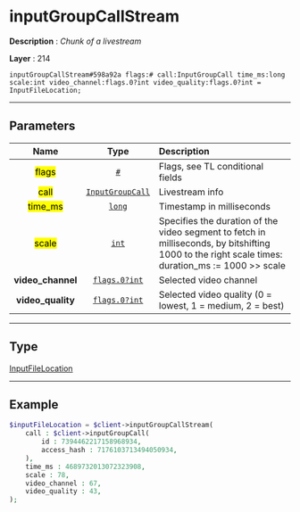 # inputGroupCallStream

**Description** : *Chunk of a livestream*

**Layer** : 214

```tl
inputGroupCallStream#598a92a flags:# call:InputGroupCall time_ms:long scale:int video_channel:flags.0?int video_quality:flags.0?int = InputFileLocation;
```

---

## Parameters

| Name | Type | Description |
| :---: | :---: | :--- |
| <mark>flags</mark> | [`#`](type/#) | Flags, see TL conditional fields |
| <mark>call</mark> | [`InputGroupCall`](type/InputGroupCall) | Livestream info |
| <mark>time_ms</mark> | [`long`](type/long) | Timestamp in milliseconds |
| <mark>scale</mark> | [`int`](type/int) | Specifies the duration of the video segment to fetch in milliseconds, by bitshifting 1000 to the right scale times: duration_ms := 1000 >> scale |
| **video_channel** | [`flags.0?int`](type/int) | Selected video channel |
| **video_quality** | [`flags.0?int`](type/int) | Selected video quality (0 = lowest, 1 = medium, 2 = best) |

---

## Type

[InputFileLocation](type/InputFileLocation)

---

## Example

```php
$inputFileLocation = $client->inputGroupCallStream(
	call : $client->inputGroupCall(
		id : 7394462217158968934,
		access_hash : 7176103713494050934,
	),
	time_ms : 4689732013072323908,
	scale : 78,
	video_channel : 67,
	video_quality : 43,
);
```
